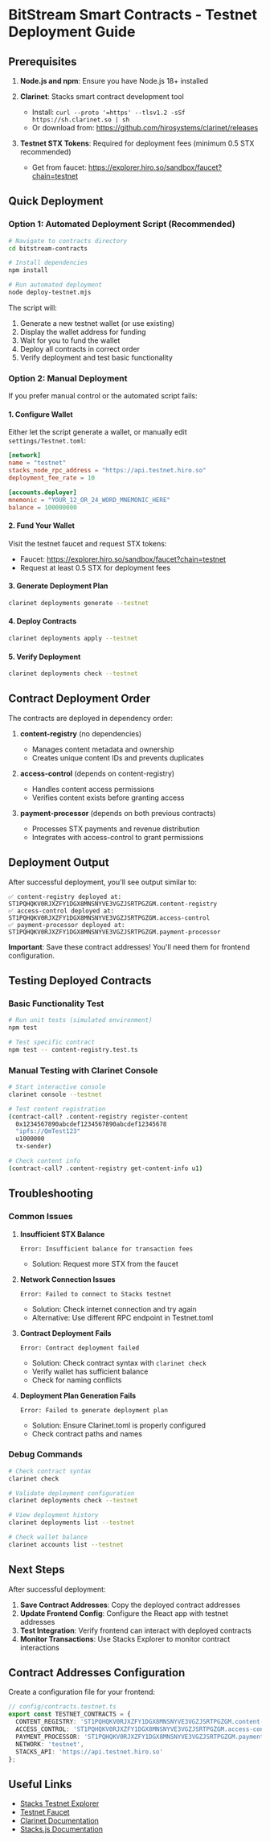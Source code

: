 # BitStream Smart Contracts - Testnet Deployment Guide

## Prerequisites

1. **Node.js and npm**: Ensure you have Node.js 18+ installed
2. **Clarinet**: Stacks smart contract development tool
   - Install: `curl --proto '=https' --tlsv1.2 -sSf https://sh.clarinet.so | sh`
   - Or download from: https://github.com/hirosystems/clarinet/releases

3. **Testnet STX Tokens**: Required for deployment fees (minimum 0.5 STX recommended)
   - Get from faucet: https://explorer.hiro.so/sandbox/faucet?chain=testnet

## Quick Deployment

### Option 1: Automated Deployment Script (Recommended)

```bash
# Navigate to contracts directory
cd bitstream-contracts

# Install dependencies
npm install

# Run automated deployment
node deploy-testnet.mjs
```

The script will:
1. Generate a new testnet wallet (or use existing)
2. Display the wallet address for funding
3. Wait for you to fund the wallet
4. Deploy all contracts in correct order
5. Verify deployment and test basic functionality

### Option 2: Manual Deployment

If you prefer manual control or the automated script fails:

#### 1. Configure Wallet

Either let the script generate a wallet, or manually edit `settings/Testnet.toml`:

```toml
[network]
name = "testnet"
stacks_node_rpc_address = "https://api.testnet.hiro.so"
deployment_fee_rate = 10

[accounts.deployer]
mnemonic = "YOUR_12_OR_24_WORD_MNEMONIC_HERE"
balance = 100000000
```

#### 2. Fund Your Wallet

Visit the testnet faucet and request STX tokens:
- Faucet: https://explorer.hiro.so/sandbox/faucet?chain=testnet
- Request at least 0.5 STX for deployment fees

#### 3. Generate Deployment Plan

```bash
clarinet deployments generate --testnet
```

#### 4. Deploy Contracts

```bash
clarinet deployments apply --testnet
```

#### 5. Verify Deployment

```bash
clarinet deployments check --testnet
```

## Contract Deployment Order

The contracts are deployed in dependency order:

1. **content-registry** (no dependencies)
   - Manages content metadata and ownership
   - Creates unique content IDs and prevents duplicates

2. **access-control** (depends on content-registry)
   - Handles content access permissions
   - Verifies content exists before granting access

3. **payment-processor** (depends on both previous contracts)
   - Processes STX payments and revenue distribution
   - Integrates with access-control to grant permissions

## Deployment Output

After successful deployment, you'll see output similar to:

```
✅ content-registry deployed at: ST1PQHQKV0RJXZFY1DGX8MNSNYVE3VGZJSRTPGZGM.content-registry
✅ access-control deployed at: ST1PQHQKV0RJXZFY1DGX8MNSNYVE3VGZJSRTPGZGM.access-control
✅ payment-processor deployed at: ST1PQHQKV0RJXZFY1DGX8MNSNYVE3VGZJSRTPGZGM.payment-processor
```

**Important**: Save these contract addresses! You'll need them for frontend configuration.

## Testing Deployed Contracts

### Basic Functionality Test

```bash
# Run unit tests (simulated environment)
npm test

# Test specific contract
npm test -- content-registry.test.ts
```

### Manual Testing with Clarinet Console

```bash
# Start interactive console
clarinet console --testnet

# Test content registration
(contract-call? .content-registry register-content 
  0x1234567890abcdef1234567890abcdef12345678 
  "ipfs://QmTest123" 
  u1000000 
  tx-sender)

# Check content info
(contract-call? .content-registry get-content-info u1)
```

## Troubleshooting

### Common Issues

1. **Insufficient STX Balance**
   ```
   Error: Insufficient balance for transaction fees
   ```
   - Solution: Request more STX from the faucet

2. **Network Connection Issues**
   ```
   Error: Failed to connect to Stacks testnet
   ```
   - Solution: Check internet connection and try again
   - Alternative: Use different RPC endpoint in Testnet.toml

3. **Contract Deployment Fails**
   ```
   Error: Contract deployment failed
   ```
   - Solution: Check contract syntax with `clarinet check`
   - Verify wallet has sufficient balance
   - Check for naming conflicts

4. **Deployment Plan Generation Fails**
   ```
   Error: Failed to generate deployment plan
   ```
   - Solution: Ensure Clarinet.toml is properly configured
   - Check contract paths and names

### Debug Commands

```bash
# Check contract syntax
clarinet check

# Validate deployment configuration
clarinet deployments check --testnet

# View deployment history
clarinet deployments list --testnet

# Check wallet balance
clarinet accounts list --testnet
```

## Next Steps

After successful deployment:

1. **Save Contract Addresses**: Copy the deployed contract addresses
2. **Update Frontend Config**: Configure the React app with testnet addresses
3. **Test Integration**: Verify frontend can interact with deployed contracts
4. **Monitor Transactions**: Use Stacks Explorer to monitor contract interactions

## Contract Addresses Configuration

Create a configuration file for your frontend:

```typescript
// config/contracts.testnet.ts
export const TESTNET_CONTRACTS = {
  CONTENT_REGISTRY: 'ST1PQHQKV0RJXZFY1DGX8MNSNYVE3VGZJSRTPGZGM.content-registry',
  ACCESS_CONTROL: 'ST1PQHQKV0RJXZFY1DGX8MNSNYVE3VGZJSRTPGZGM.access-control',
  PAYMENT_PROCESSOR: 'ST1PQHQKV0RJXZFY1DGX8MNSNYVE3VGZJSRTPGZGM.payment-processor',
  NETWORK: 'testnet',
  STACKS_API: 'https://api.testnet.hiro.so'
};
```

## Useful Links

- [Stacks Testnet Explorer](https://explorer.hiro.so/?chain=testnet)
- [Testnet Faucet](https://explorer.hiro.so/sandbox/faucet?chain=testnet)
- [Clarinet Documentation](https://docs.hiro.so/clarinet)
- [Stacks.js Documentation](https://stacks.js.org/)